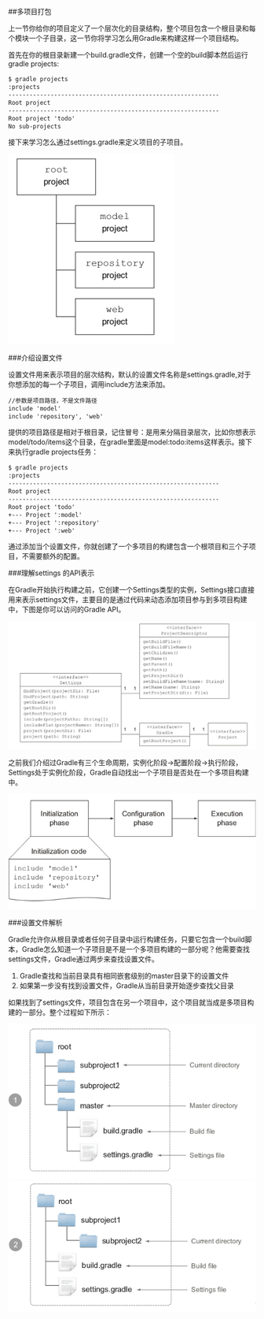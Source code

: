 ##多项目打包

上一节你给你的项目定义了一个层次化的目录结构，整个项目包含一个根目录和每个模块一个子目录，这一节你将学习怎么用Gradle来构建这样一个项目结构。

首先在你的根目录新建一个build.gradle文件，创建一个空的build脚本然后运行gradle projects:

	$ gradle projects
	:projects
	------------------------------------------------------------
	Root project
	------------------------------------------------------------
	Root project 'todo'
	No sub-projects

接下来学习怎么通过settings.gradle来定义项目的子项目。

![](/images/dag38.png)

###介绍设置文件

设置文件用来表示项目的层次结构，默认的设置文件名称是settings.gradle,对于你想添加的每一个子项目，调用include方法来添加。

	//参数是项目路径，不是文件路径
	include 'model'
	include 'repository', 'web'

提供的项目路径是相对于根目录，记住冒号：是用来分隔目录层次，比如你想表示model/todo/items这个目录，在gradle里面是model:todo:items这样表示。接下来执行gradle projects任务：

	$ gradle projects
	:projects
	------------------------------------------------------------
	Root project
	------------------------------------------------------------
	Root project 'todo'
	+--- Project ':model'
	+--- Project ':repository'
	+--- Project ':web'

通过添加当个设置文件，你就创建了一个多项目的构建包含一个根项目和三个子项目，不需要额外的配置。

###理解settings 的API表示

在Gradle开始执行构建之前，它创建一个Settings类型的实例，Settings接口直接用来表示settings文件，主要目的是通过代码来动态添加项目参与到多项目构建中，下图是你可以访问的Gradle API。

![](/images/dag39.png)

之前我们介绍过Gradle有三个生命周期，实例化阶段->配置阶段->执行阶段，Settings处于实例化阶段，Gradle自动找出一个子项目是否处在一个多项目构建中。

![](/images/dag40.png)

###设置文件解析

Gradle允许你从根目录或者任何子目录中运行构建任务，只要它包含一个build脚本，Gradle怎么知道一个子项目是不是一个多项目构建的一部分呢？他需要查找settings文件，Gradle通过两步来查找设置文件。

1. Gradle查找和当前目录具有相同嵌套级别的master目录下的设置文件
2. 如果第一步没有找到设置文件，Gradle从当前目录开始逐步查找父目录

如果找到了settings文件，项目包含在另一个项目中，这个项目就当成是多项目构建的一部分。整个过程如下所示：

![](/images/dag41.png)
![](/images/dag42.png)






